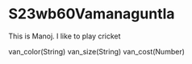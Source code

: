 # S23wb60Vamanaguntla

This is Manoj. I like to play cricket

van_color(String)
van_size(String)
van_cost(Number)
